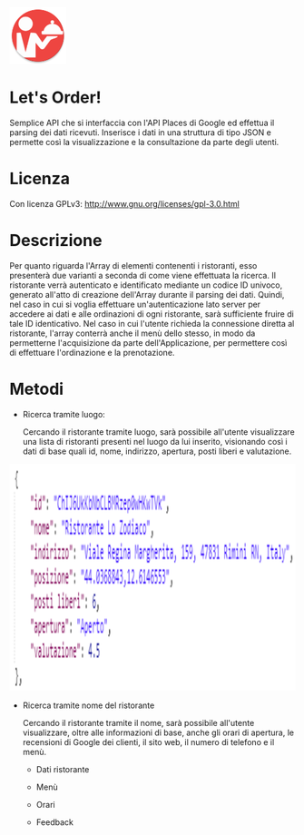 <a><img src='https://raw.githubusercontent.com/andreadeluna/ProgettoPDGT/master/img/icona.png' alt='icon' height='100'/></a>

# Let's Order!
Semplice API che si interfaccia con l'API Places di Google ed effettua il parsing dei dati ricevuti. Inserisce i dati in una struttura di tipo JSON e permette così la visualizzazione e la consultazione da parte degli utenti.

# Licenza
Con licenza GPLv3: http://www.gnu.org/licenses/gpl-3.0.html

# Descrizione
Per quanto riguarda l'Array di elementi contenenti i ristoranti, esso presenterà due varianti a seconda di come viene effettuata la ricerca. Il ristorante verrà autenticato e identificato mediante un codice ID univoco, generato all'atto di creazione dell'Array durante il parsing dei dati. Quindi, nel caso in cui si voglia effettuare un'autenticazione lato server per accedere ai dati e alle ordinazioni di ogni ristorante, sarà sufficiente fruire di tale ID identicativo.
Nel caso in cui l'utente richieda la connessione diretta al ristorante, l'array conterrà anche il menù dello stesso, in modo da permetterne l'acquisizione da parte dell'Applicazione, per permettere così di effettuare l'ordinazione e la prenotazione.

# Metodi
- Ricerca tramite luogo:

    Cercando il ristorante tramite luogo, sarà possibile all'utente visualizzare una lista di ristoranti presenti nel luogo da lui inserito, visionando così i dati di base quali id, nome, indirizzo, apertura, posti liberi e valutazione.

<div align="center"><a><img src='https://raw.githubusercontent.com/andreadeluna/ProgettoPDGT/master/img/array_luogo.png' height='400' alt='icon'/></a></div>

- Ricerca tramite nome del ristorante

    Cercando il ristorante tramite il nome, sarà possibile all'utente visualizzare, oltre alle informazioni di base, anche gli orari di apertura, le recensioni di Google dei clienti, il sito web, il numero di telefono e il menù.

    * Dati ristorante


    * Menù


    * Orari


    * Feedback

